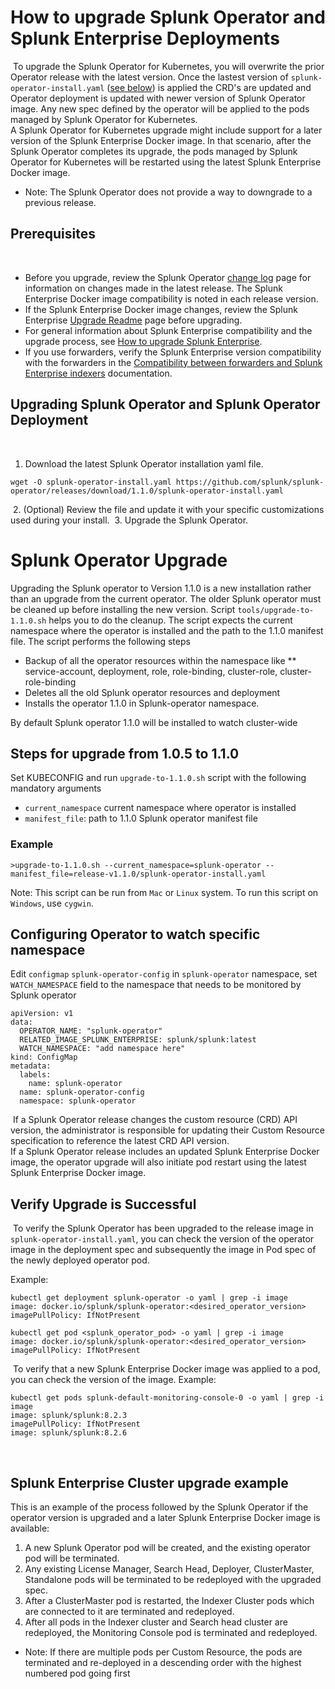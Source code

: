 # How to upgrade Splunk Operator and Splunk Enterprise Deployments
​
To upgrade the Splunk Operator for Kubernetes, you will overwrite the prior Operator release with the latest version. Once the lastest version of `splunk-operator-install.yaml` ([see below](#upgrading-splunk-operator-and-splunk-operator-deployment)) is applied the CRD's are updated and Operator deployment is updated with newer version of Splunk Operator image. Any new spec defined by the operator will be applied to the pods managed by Splunk Operator for Kubernetes.  
​
A Splunk Operator for Kubernetes upgrade might include support for a later version of the Splunk Enterprise Docker image. In that scenario, after the Splunk Operator completes its upgrade, the pods managed by Splunk Operator for Kubernetes will be restarted using the latest Splunk Enterprise Docker image.
​
* Note: The Splunk Operator does not provide a way to downgrade to a previous release.
​
## Prerequisites
​
* Before you upgrade, review the Splunk Operator [change log](https://github.com/splunk/splunk-operator/releases) page for information on changes made in the latest release. The Splunk Enterprise Docker image compatibility is noted in each release version.
​
* If the Splunk Enterprise Docker image changes, review the Splunk Enterprise [Upgrade Readme](https://docs.splunk.com/Documentation/Splunk/latest/Installation/AboutupgradingREADTHISFIRST) page before upgrading. 
​
* For general information about Splunk Enterprise compatibility and the upgrade process, see [How to upgrade Splunk Enterprise](https://docs.splunk.com/Documentation/Splunk/latest/Installation/HowtoupgradeSplunk).
​
* If you use forwarders, verify the Splunk Enterprise version compatibility with the forwarders in the [Compatibility between forwarders and Splunk Enterprise indexers](https://docs.splunk.com/Documentation/Forwarder/latest/Forwarder/Compatibilitybetweenforwardersandindexers) documentation.
​
## Upgrading Splunk Operator and Splunk Operator Deployment
​
1. Download the latest Splunk Operator installation yaml file.
​
```
wget -O splunk-operator-install.yaml https://github.com/splunk/splunk-operator/releases/download/1.1.0/splunk-operator-install.yaml
```
​
2. (Optional) Review the file and update it with your specific customizations used during your install. 
​
3. Upgrade the Splunk Operator.
# Splunk Operator Upgrade

Upgrading the Splunk operator to Version 1.1.0 is a new installation rather than an upgrade from the current operator. The older Splunk operator must be cleaned up before installing the new version. Script `tools/upgrade-to-1.1.0.sh` helps you to do the cleanup. The script expects the current namespace where the operator is installed and the path to the 1.1.0 manifest file. The script performs the following steps

* Backup of all the operator resources within the namespace like
** service-account, deployment, role, role-binding, cluster-role, cluster-role-binding
* Deletes all the old Splunk operator resources and deployment
* Installs the operator 1.1.0 in Splunk-operator namespace.

By default Splunk operator 1.1.0 will be installed to watch cluster-wide


## Steps for upgrade from 1.0.5 to 1.1.0


Set KUBECONFIG and run `upgrade-to-1.1.0.sh` script with the following mandatory arguments
* `current_namespace` current namespace where operator is installed
* `manifest_file`: path to 1.1.0 Splunk operator manifest file


### Example

```
>upgrade-to-1.1.0.sh --current_namespace=splunk-operator --manifest_file=release-v1.1.0/splunk-operator-install.yaml
```

Note: This script can be run from `Mac` or `Linux` system. To run this script on `Windows`, use `cygwin`.

## Configuring Operator to watch specific namespace

Edit `configmap` `splunk-operator-config` in `splunk-operator` namespace, set `WATCH_NAMESPACE` field to the namespace that needs to be monitored by Splunk operator

```
apiVersion: v1
data:
  OPERATOR_NAME: "splunk-operator"
  RELATED_IMAGE_SPLUNK_ENTERPRISE: splunk/splunk:latest
  WATCH_NAMESPACE: "add namespace here"
kind: ConfigMap
metadata:
  labels:
    name: splunk-operator
  name: splunk-operator-config
  namespace: splunk-operator
```
​
If a Splunk Operator release changes the custom resource (CRD) API version, the administrator is responsible for updating their Custom Resource specification to reference the latest CRD API version.  
​
If a Splunk Operator release includes an updated Splunk Enterprise Docker image, the operator upgrade will also initiate pod restart using the latest Splunk Enterprise Docker image.
​
## Verify Upgrade is Successful
​
To verify the Splunk Operator has been upgraded to the release image in `splunk-operator-install.yaml`,  you can check the version of the operator image in the deployment spec and subsequently the image in Pod spec of the newly deployed operator pod.

Example:

```
kubectl get deployment splunk-operator -o yaml | grep -i image
image: docker.io/splunk/splunk-operator:<desired_operator_version>
imagePullPolicy: IfNotPresent
```

```
kubectl get pod <splunk_operator_pod> -o yaml | grep -i image
image: docker.io/splunk/splunk-operator:<desired_operator_version>
imagePullPolicy: IfNotPresent 
```
​
To verify that a new Splunk Enterprise Docker image was applied to a pod, you can check the version of the image. Example:
​
```
kubectl get pods splunk-default-monitoring-console-0 -o yaml | grep -i image
image: splunk/splunk:8.2.3
imagePullPolicy: IfNotPresent
image: splunk/splunk:8.2.6
```
​
## Splunk Enterprise Cluster upgrade example
This is an example of the process followed by the Splunk Operator if the operator version is upgraded and a later Splunk Enterprise Docker image is available:
​
1. A new Splunk Operator pod will be created, and the existing operator pod will be terminated.
2. Any existing License Manager, Search Head, Deployer, ClusterMaster, Standalone pods will be terminated to be redeployed with the upgraded spec.
3. After a ClusterMaster pod is restarted, the Indexer Cluster pods which are connected to it are terminated and redeployed.
4. After all pods in the Indexer cluster and Search head cluster are redeployed, the Monitoring Console pod is terminated and redeployed.
* Note: If there are multiple pods per Custom Resource, the pods are terminated and re-deployed in a descending order with the highest numbered pod going first
